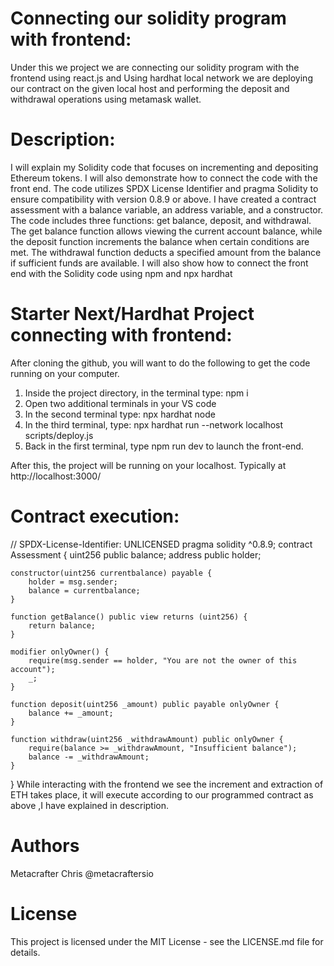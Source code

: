 # Connecting our solidity program with frontend:
Under this we project we are connecting our solidity program with the frontend using react.js and Using hardhat local network we are deploying our contract on the given local host and performing the deposit and withdrawal operations using metamask wallet.

# Description:
I will explain my Solidity code that focuses on incrementing and depositing Ethereum tokens. I will also demonstrate how to connect the code with the front end. The code utilizes SPDX License Identifier and pragma Solidity to ensure compatibility with version 0.8.9 or above. I have created a contract assessment with a balance variable, an address variable, and a constructor. The code includes three functions: get balance, deposit, and withdrawal. The get balance function allows viewing the current account balance, while the deposit function increments the balance when certain conditions are met. The withdrawal function deducts a specified amount from the balance if sufficient funds are available. I will also show how to connect the front end with the Solidity code using npm and npx hardhat

# Starter Next/Hardhat Project connecting with frontend:
After cloning the github, you will want to do the following to get the code running on your computer.

1. Inside the project directory, in the terminal type: npm i
2. Open two additional terminals in your VS code
3. In the second terminal type: npx hardhat node
4. In the third terminal, type: npx hardhat run --network localhost scripts/deploy.js
5. Back in the first terminal, type npm run dev to launch the front-end.

After this, the project will be running on your localhost. 
Typically at http://localhost:3000/
# Contract execution:
// SPDX-License-Identifier: UNLICENSED
pragma solidity ^0.8.9;
contract Assessment {
    uint256 public balance;
    address  public holder;

    constructor(uint256 currentbalance) payable {
        holder = msg.sender;
        balance = currentbalance;
    }

    function getBalance() public view returns (uint256) {
        return balance;
    }

    modifier onlyOwner() {
        require(msg.sender == holder, "You are not the owner of this account");
        _;
    }

    function deposit(uint256 _amount) public payable onlyOwner {
        balance += _amount;
    }

    function withdraw(uint256 _withdrawAmount) public onlyOwner {
        require(balance >= _withdrawAmount, "Insufficient balance");
        balance -= _withdrawAmount;
    }
}
While interacting with the frontend we see the increment and extraction of ETH takes place, it will execute according to our programmed contract as above ,I have explained in description.

# Authors
Metacrafter Chris
@metacraftersio

# License
This project is licensed under the MIT License - see the LICENSE.md file for details.

